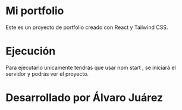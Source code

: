 # Mi portfolio
Este es un proyecto de portfolio creado con React y Tailwind CSS.

# Ejecución
Para ejecutarlo unicamente tendrás que usar npm start , se iniciará el servidor y podrás ver el proyecto.

# Desarrollado por Álvaro Juárez
 
